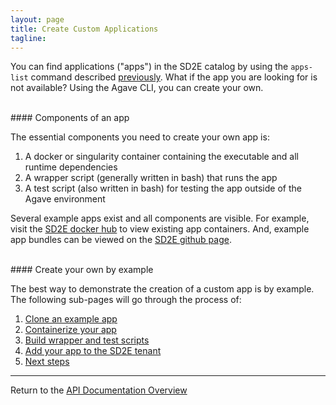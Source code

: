 ```yaml
---
layout: page
title: Create Custom Applications
tagline:
---
```


You can find applications ("apps") in the SD2E catalog by using the `apps-list`
command described [previously](find_application.md). What if the app you are
looking for is not available? Using the Agave CLI, you can create your own.

<br> 
#### Components of an app

The essential components you need to create your own app is:

1. A docker or singularity container containing the executable and all runtime dependencies
2. A wrapper script (generally written in bash) that runs the app
3. A test script (also written in bash) for testing the app outside of the Agave environment

Several example apps exist and all components are visible. For example, visit the
[SD2E docker hub](https://hub.docker.com/u/sd2e/) to view existing app containers.
And, example app bundles can be viewed on the
[SD2E github page](https://github.com/SD2E/reactors-etl/tree/master/reactors).

<br>
#### Create your own by example

The best way to demonstrate the creation of a custom app is by example. The 
following sub-pages will go through the process of:

1. [Clone an example app](create_application_01.md)
2. [Containerize your app](create_application_02.md)
3. [Build wrapper and test scripts](create_application_03.md)
4. [Add your app to the SD2E tenant](create_application_04.md)
5. [Next steps](create_application_04.md)


---
Return to the [API Documentation Overview](../index.md)
